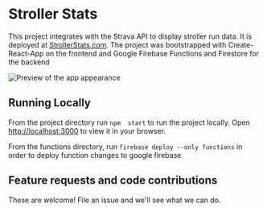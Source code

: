 # Stroller Stats

This project integrates with the Strava API to display stroller run data. It is deployed at [StrollerStats.com](https://strollerstats.com). The project was bootstrapped with Create-React-App on the frontend and Google Firebase Functions and Firestore for the backend

![Preview of the app appearance]("preview.png")

## Running Locally

From the project directory run `npm  start` to run the project locally. Open [http://localhost:3000](http://localhost:3000) to view it in your browser.

From the functions directory, run `firebase deploy --only functions` in order to deploy function changes to google firebase.

## Feature requests and code contributions

These are welcome! File an issue and we'll see what we can do.
